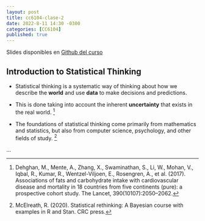```yaml
---
layout: post
title: cc6104-clase-2
date: 2022-8-11 14:30 -0300
categories: [CC6104]
published: true
---
```


Slides disponibles en [Github del curso](https://github.com/dccuchile/CC6104)

## Introduction to Statistical Thinking

- Statistical thinking is a systematic way of thinking about how we describe the **world** and use **data** to make decisions and predictions.

- This is done taking into account the inherent **uncertainty** that exists in the real world.  [^1]

- The foundations of statistical thinking come primarily from mathematics and statistics, but also from computer science, psychology, and other fields of study. [^2]

[^1]: Dehghan, M., Mente, A., Zhang, X., Swaminathan, S., Li, W., Mohan, V., Iqbal, R., Kumar, R., Wentzel-Viljoen, E., Rosengren, A., et al. (2017).
Associations of fats and carbohydrate intake with cardiovascular disease and mortality in 18 countries from five continents (pure): a prospective cohort study. The Lancet, 390(10107):2050–2062.

[^2]: McElreath, R. (2020). Statistical rethinking: A Bayesian course with examples in R and Stan. CRC press.

...
